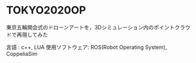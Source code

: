 # TOKYO2020OP
東京五輪開会式のドローンアートを，3Dシミュレーション内のポイントクラウドで再現してみた

言語 : c++, LUA
使用ソフトウェア: ROS(Robot Operating System), CoppeliaSim
